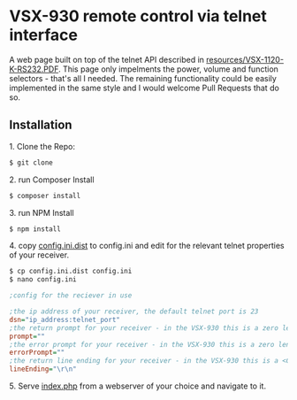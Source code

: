 # VSX-930 remote control via telnet interface
A web page built on top of the telnet API described in [resources/VSX-1120-K-RS232.PDF](resources/VSX-1120-K-RS232.PDF).  This page only impelments the power, volume and function selectors - that's all I needed.  The remaining functionality could be easily implemented in the same style and I would welcome Pull Requests that do so.
 
 ## Installation
1\. Clone the Repo:
 
 ````bash
$ git clone 
````

2\. run Composer Install

````bash
$ composer install
````

3\. run NPM Install

````bash
$ npm install
````

4\. copy [config.ini.dist](config.ini.dist) to config.ini and edit for the relevant telnet properties of your receiver.

````bash
$ cp config.ini.dist config.ini
$ nano config.ini
````

````ini
;config for the reciever in use

;the ip address of your receiver, the default telnet port is 23
dsn="ip_address:telnet_port"
;the return prompt for your receiver - in the VSX-930 this is a zero length string
prompt=""
;the error prompt for your receiver - in the VSX-930 this is a zero length string
errorPrompt=""
;the return line ending for your receiver - in the VSX-930 this is a <CR><LF> windows style line ending
lineEnding="\r\n"
````

5\. Serve [index.php](index.php) from a webserver of your choice and navigate to it.